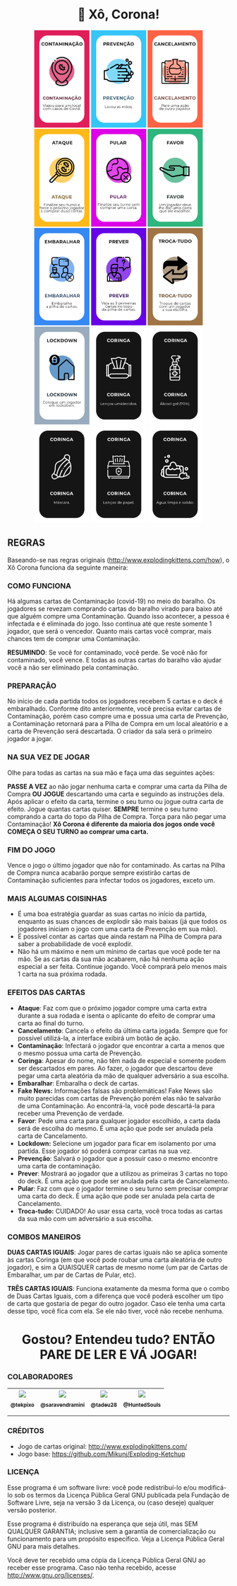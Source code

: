 <h1 align="center">🦠 Xô, Corona!</h1>

<div align="center">
  <img width="125" src="./public/cards/1.jpg" />
  <img width="125" src="./public/cards/5.jpg" />
  <img width="125" src="./public/cards/11.jpg" />
  <img width="125" src="./public/cards/12.jpg" />
  <img width="125" src="./public/cards/13.jpg" />
  <img width="125" src="./public/cards/14.jpg" />
  <img width="125" src="./public/cards/15.jpg" />
  <img width="125" src="./public/cards/16.jpg" />
  <img width="125" src="./public/cards/22.jpg" />
  <img width="125" src="./public/cards/23.jpg" />
  <img width="125" src="./public/cards/17.jpg" />
  <img width="125" src="./public/cards/18.jpg" />
  <img width="125" src="./public/cards/19.jpg" />
  <img width="125" src="./public/cards/20.jpg" />
  <img width="125" src="./public/cards/21.jpg" />
</div>

## REGRAS

Baseando-se nas regras originais (http://www.explodingkittens.com/how), o Xô Corona funciona da seguinte maneira:

### COMO FUNCIONA

Há algumas cartas de Contaminação (covid-19) no meio do baralho. Os jogadores se revezam comprando cartas do baralho virado para baixo até que alguém compre uma Contaminação. Quando isso acontecer, a pessoa é infectada e é eliminada do jogo. Isso continua até que reste somente 1 jogador, que será o vencedor. Quanto mais cartas você comprar, mais chances tem de comprar uma Contaminação.

**RESUMINDO**: Se você for contaminado, você perde. Se você não for contaminado, você vence. E todas as outras cartas do baralho vão ajudar você a não ser eliminado pela contaminação.

### PREPARAÇÃO

No início de cada partida todos os jogadores recebem 5 cartas e o deck é embaralhado. Conforme dito anteriormente, você precisa evitar cartas de Contaminação, porém caso compre uma e possua uma carta de Prevenção, a Contaminação retornará para a Pilha de Compra em um local aleatório e a carta de Prevenção será descartada. O criador da sala será o primeiro jogador a jogar.

### NA SUA VEZ DE JOGAR

Olhe para todas as cartas na sua mão e faça uma das seguintes ações:

**PASSE A VEZ** ao não jogar nenhuma carta e comprar uma carta da Pilha de Compra **OU JOGUE** descartando uma carta e seguindo as instruções dela. Após aplicar o efeito da carta, termine o seu turno ou jogue outra carta de efeito. Jogue quantas cartas quiser. **SEMPRE** termine o seu turno comprando a carta do topo da Pilha de Compra. Torça para não pegar uma Contaminação! __Xô Corona é diferente da maioria dos jogos onde você COMEÇA O SEU TURNO ao comprar uma carta.__

### FIM DO JOGO

Vence o jogo o último jogador que não for contaminado. As cartas na Pilha de Compra nunca acabarão porque sempre existirão cartas de Contaminação suficientes para infectar todos os jogadores, exceto um.

### MAIS ALGUMAS COISINHAS

* É uma boa estratégia guardar as suas cartas no início da partida, enquanto as suas chances de explodir são mais baixas (já que todos os jogadores iniciam o jogo com uma carta de Prevenção em sua mão).
* É possível contar as cartas que ainda restam na Pilha de Compra para saber a probabilidade de você explodir.
* Não há um máximo e nem um mínimo de cartas que você pode ter na mão. Se as cartas da sua mão acabarem, não há nenhuma ação especial a ser feita. Continue jogando. Você comprará pelo menos mais 1 carta na sua próxima rodada.

### EFEITOS DAS CARTAS

* **Ataque**: Faz com que o próximo jogador compre uma carta extra durante a sua rodada e isenta o aplicante do efeito de comprar uma carta ao final do turno.
* **Cancelamento**: Cancela o efeito da última carta jogada. Sempre que for possível utilizá-la, a interface exibirá um botão de ação.
* **Contaminação**: Infectará o jogador que encontrar a carta a menos que o mesmo possua uma carta de Prevenção.
* **Coringa**: Apesar do nome, não têm nada de especial e somente podem ser descartados em pares. Ao fazer, o jogador que descartou deve pegar uma carta aleatória da mão de qualquer adversário a sua escolha.
* **Embaralhar**: Embaralha o deck de cartas.
* **Fake News:** Informações falsas são problemáticas! Fake News são muito parecidas com cartas de Prevenção porém elas não te salvarão de uma Contaminação. Ao encontrá-la, você pode descartá-la para receber uma Prevenção de verdade. 
* **Favor**: Pede uma carta para qualquer jogador escolhido, a carta dada será de escolha do mesmo. É uma ação que pode ser anulada pela carta de Cancelamento.
* **Lockdown:** Selecione um jogador para ficar em isolamento por uma partida. Esse jogador só poderá comprar cartas na sua vez.
* **Prevenção**: Salvará o jogador que a possuir caso o mesmo encontre uma carta de contaminação.
* **Prever**: Mostrará ao jogador que a utilizou as primeiras 3 cartas no topo do deck. É uma ação que pode ser anulada pela carta de Cancelamento.
* **Pular**: Faz com que o jogador termine o seu turno sem precisar comprar uma carta do deck. É uma ação que pode ser anulada pela carta de Cancelamento.
* **Troca-tudo:** CUIDADO! Ao usar essa carta, você troca todas as cartas da sua mão com um adversário a sua escolha.

### COMBOS MANEIROS

**DUAS CARTAS IGUAIS**: Jogar pares de cartas iguais não se aplica somente às cartas Coringa (em que você pode roubar uma carta aleatória de
outro jogador), e sim a QUAISQUER cartas de mesmo nome (um par de Cartas de Embaralhar, um par de Cartas de Pular, etc).

**TRÊS CARTAS IGUAIS**: Funciona exatamente da mesma forma que o combo de Duas Cartas Iguais, com a diferença que você poderá escolher um tipo de carta que gostaria de pegar do outro jogador. Caso ele tenha uma carta desse tipo, você fica com ela. Se ele não tiver, você não recebe nenhuma.

<h1 align="center">Gostou? Entendeu tudo? ENTÃO PARE DE LER E VÁ JOGAR!</h1>

### COLABORADORES

| [<img src="https://avatars0.githubusercontent.com/u/26147019?s=460&v=4" width=115><br><sub>@tekpixo</sub>](https://github.com/tekpixo) | [<img src="https://avatars2.githubusercontent.com/u/39711165?s=460&v=4" width=115><br><sub>@saravendramini</sub>](https://github.com/saravendramini) | [<img src="https://avatars0.githubusercontent.com/u/1071794?s=460&v=4" width=115><br><sub>@tadeu28</sub>](https://github.com/tadeu28) | [<img src="https://avatars3.githubusercontent.com/u/30736507?s=460&v=4" width=115><br><sub>@HuntedSouls</sub>](https://github.com/HuntedSouls) |
| :---: | :---: | :---: | :---: |

----

### CRÉDITOS

* Jogo de cartas original: http://www.explodingkittens.com/
* Jogo base: https://github.com/Mikunj/Exploding-Ketchup

### LICENÇA

Esse programa é um software livre: você pode redistribuí-lo e/ou modificá-lo sob os termos da Licença Pública Geral GNU publicada pela Fundação de Software Livre, seja na versão 3 da Licença, ou (caso deseje) qualquer versão posterior.

Esse programa é distribuído na esperança que seja útil, mas SEM QUALQUER GARANTIA; inclusive sem a garantia de comercialização ou funcionamento para um propósito específico. Veja a Licença Pública Geral GNU para mais detalhes.

Você deve ter recebido uma cópia da Licença Pública Geral GNU ao receber esse programa. Caso não tenha recebido, acesse http://www.gnu.org/licenses/.
